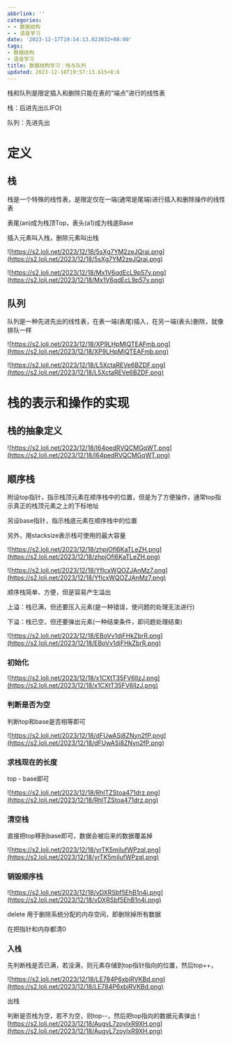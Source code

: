 ```yaml
---
abbrlink: ''
categories:
- - 数据结构
- - 语音学习
date: '2023-12-17T19:54:13.023032+08:00'
tags:
- 数据结构
- 语音学习
title: 数据结构学习：栈与队列
updated: 2023-12-18T19:57:13.615+8:0
---
```

栈和队列是限定插入和删除只能在表的“端点”进行的线性表

栈：后进先出(LIFO)

队列：先进先出


# 定义

## 栈

栈是一个特殊的线性表，是限定仅在一端(通常是尾端)进行插入和删除操作的线性表

表尾(an)成为栈顶Top，表头(a1)成为栈底Base

插入元素叫入栈，删除元素叫出栈

![https://s2.loli.net/2023/12/18/5sXg7YM2zeJQrai.png](https://s2.loli.net/2023/12/18/5sXg7YM2zeJQrai.png)

![https://s2.loli.net/2023/12/18/Mx1V6qdEcL9p57y.png](https://s2.loli.net/2023/12/18/Mx1V6qdEcL9p57y.png)


## 队列

队列是一种先进先出的线性表，在表一端(表尾)插入，在另一端(表头)删除，就像排队一样

![https://s2.loli.net/2023/12/18/XP9LHpMlQTEAFmb.png](https://s2.loli.net/2023/12/18/XP9LHpMlQTEAFmb.png)

![https://s2.loli.net/2023/12/18/L5XctaREVe6BZDF.png](https://s2.loli.net/2023/12/18/L5XctaREVe6BZDF.png)


# 栈的表示和操作的实现

## 栈的抽象定义

![https://s2.loli.net/2023/12/18/I64pedRVQCMGqWT.png](https://s2.loli.net/2023/12/18/I64pedRVQCMGqWT.png)


## 顺序栈

附设top指针，指示栈顶元素在顺序栈中的位置，但是为了方便操作，通常top指示真正的栈顶元素之上的下标地址

另设base指针，指示栈底元素在顺序栈中的位置

另外，用stacksize表示栈可使用的最大容量

![https://s2.loli.net/2023/12/18/zhpjOfl6KaTLeZH.png](https://s2.loli.net/2023/12/18/zhpjOfl6KaTLeZH.png)

![https://s2.loli.net/2023/12/18/YfIcxWQOZJAnMz7.png](https://s2.loli.net/2023/12/18/YfIcxWQOZJAnMz7.png)


顺序栈简单、方便，但是容易产生溢出

上溢：栈已满，但还要压入元素(是一种错误，使问题的处理无法进行)

下溢：栈已空，但还要弹出元素(一种结束条件，即问题处理结束)


![https://s2.loli.net/2023/12/18/EBoVv1djFHkZbrR.png](https://s2.loli.net/2023/12/18/EBoVv1djFHkZbrR.png)


### 初始化

![https://s2.loli.net/2023/12/18/x1CXtT35FV6lIzJ.png](https://s2.loli.net/2023/12/18/x1CXtT35FV6lIzJ.png)


### 判断是否为空

判断top和base是否相等即可

![https://s2.loli.net/2023/12/18/dFUwASi8ZNyn2fP.png](https://s2.loli.net/2023/12/18/dFUwASi8ZNyn2fP.png)


### 求栈现在的长度

top - base即可

![https://s2.loli.net/2023/12/18/RhlTZStoa471drz.png](https://s2.loli.net/2023/12/18/RhlTZStoa471drz.png)


### 清空栈

直接把top移到base即可，数据会被后来的数据覆盖掉

![https://s2.loli.net/2023/12/18/yrTK5milufWPzqI.png](https://s2.loli.net/2023/12/18/yrTK5milufWPzqI.png)


### 销毁顺序栈

![https://s2.loli.net/2023/12/18/vDXRSbf5EhB1n4i.png](https://s2.loli.net/2023/12/18/vDXRSbf5EhB1n4i.png)

delete 用于删除系统分配的内存空间，即删除掉所有数据

在把指针和内存都清0


### 入栈

先判断栈是否已满，若没满，则元素存储到top指针指向的位置，然后top++，

![https://s2.loli.net/2023/12/18/LE784P6xbjRVKBd.png](https://s2.loli.net/2023/12/18/LE784P6xbjRVKBd.png)


出栈

判断是否栈为空，若不为空，则top--，然后把top指向的数据元素弹出
![https://s2.loli.net/2023/12/18/AugvL7zoyIxR9XH.png](https://s2.loli.net/2023/12/18/AugvL7zoyIxR9XH.png)
